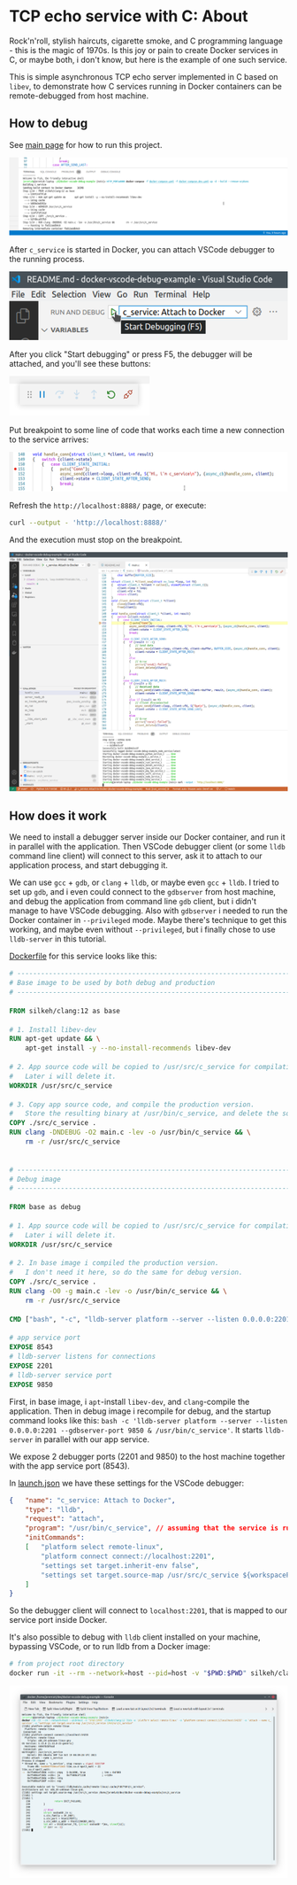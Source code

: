 # TCP echo service with C: About

Rock'n'roll, stylish haircuts, cigarette smoke, and C programming language - this is the magic of 1970s.
Is this joy or pain to create Docker services in C, or maybe both, i don't know, but here is the example of one such service.

This is simple asynchronous TCP echo server implemented in C based on `libev`, to demonstrate how C services running in Docker containers can be remote-debugged from host machine.

## How to debug

See [main page](../../README.md) for how to run this project.

![image: docker-compose](../../readme-assets/docker-compose-up-dev.png)

After `c_service` is started in Docker, you can attach VSCode debugger to the running process.

![image: F5](../../readme-assets/c_service-f5.png)

After you click "Start debugging" or press F5, the debugger will be attached, and you'll see these buttons:

![image: F5 started](../../readme-assets/f5.png)

Put breakpoint to some line of code that works each time a new connection to the service arrives:

![image: breakpoint](../../readme-assets/c_service-breakpoint.png)

Refresh the `http://localhost:8888/` page, or execute:

```bash
curl --output - 'http://localhost:8888/'
```

And the execution must stop on the breakpoint.

![image: breakpoint](../../readme-assets/c_service-breakpoint-hit.png)

## How does it work

We need to install a debugger server inside our Docker container, and run it in parallel with the application.
Then VSCode debugger client (or some `lldb` command line client) will connect to this server, ask it to attach to our application process, and start debugging it.

We can use `gcc` + `gdb`, or `clang` + `lldb`, or maybe even `gcc` + `lldb`.
I tried to set up `gdb`, and i even could connect to the `gdbserver` from host machine, and debug the application from command line `gdb` client, but i didn't manage to have VSCode debugging.
Also with `gdbserver` i needed to run the Docker container in `--privileged` mode.
Maybe there's technique to get this working, and maybe even without `--privileged`, but i finally chose to use `lldb-server` in this tutorial.

[Dockerfile](../../infra/c_service/Dockerfile) for this service looks like this:

```dockerfile
# ------------------------------------------------------------------------------
# Base image to be used by both debug and production
# ------------------------------------------------------------------------------

FROM silkeh/clang:12 as base

# 1. Install libev-dev
RUN apt-get update && \
	apt-get install -y --no-install-recommends libev-dev

# 2. App source code will be copied to /usr/src/c_service for compilation.
#	Later i will delete it.
WORKDIR /usr/src/c_service

# 3. Copy app source code, and compile the production version.
#	Store the resulting binary at /usr/bin/c_service, and delete the source code.
COPY ./src/c_service .
RUN clang -DNDEBUG -O2 main.c -lev -o /usr/bin/c_service && \
	rm -r /usr/src/c_service


# ------------------------------------------------------------------------------
# Debug image
# ------------------------------------------------------------------------------

FROM base as debug

# 1. App source code will be copied to /usr/src/c_service for compilation.
#	Later i will delete it.
WORKDIR /usr/src/c_service

# 2. In base image i compiled the production version.
#	I don't need it here, so do the same for debug version.
COPY ./src/c_service .
RUN clang -O0 -g main.c -lev -o /usr/bin/c_service && \
	rm -r /usr/src/c_service

CMD ["bash", "-c", "lldb-server platform --server --listen 0.0.0.0:2201 --gdbserver-port 9850 & /usr/bin/c_service"]

# app service port
EXPOSE 8543
# lldb-server listens for connections
EXPOSE 2201
# lldb-server service port
EXPOSE 9850
```

First, in base image, i `apt`-install `libev-dev`, and `clang`-compile the application.
Then in debug image i recompile for debug, and the startup command looks like this: `bash -c 'lldb-server platform --server --listen 0.0.0.0:2201 --gdbserver-port 9850 & /usr/bin/c_service'`.
It starts `lldb-server` in parallel with our app service.

We expose 2 debugger ports (2201 and 9850) to the host machine together with the app service port (8543).

In [launch.json](../../.vscode/launch.json) we have these settings for the VSCode debugger:

```json
{	"name": "c_service: Attach to Docker",
	"type": "lldb",
	"request": "attach",
	"program": "/usr/bin/c_service", // assuming that the service is running under this name in the container
	"initCommands":
	[	"platform select remote-linux",
		"platform connect connect://localhost:2201",
		"settings set target.inherit-env false",
		"settings set target.source-map /usr/src/c_service ${workspaceFolder}/src/c_service"
	]
}
```

So the debugger client will connect to `localhost:2201`, that is mapped to our service port inside Docker.

It's also possible to debug with `lldb` client installed on your machine, bypassing VSCode, or to run lldb from a Docker image:

```bash
# from project root directory
docker run -it --rm --network=host --pid=host -v "$PWD:$PWD" silkeh/clang:12 lldb -o 'platform select remote-linux' -o 'platform connect connect://localhost:2201' -o 'attach --name c_service' -o "settings set target.source-map /usr/src/c_service $PWD/src/c_service"
```

![image: lldb cli](../../readme-assets/c_service_lldb_cli.png)
